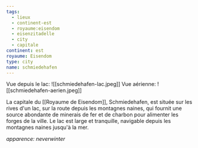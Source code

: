 ```yaml
---
tags:
  - lieux
  - continent-est
  - royaume:eisendom
  - eisenzitadelle
  - city
  - capitale
continent: est
royaume: Eisendom
type: city
name: schmiedehafen
---
```


Vue depuis le lac: ![[schmiedehafen-lac.jpeg]]
Vue aérienne: ![[schmiedehafen-aerien.jpeg]]

La capitale du [[Royaume de Eisendom]], Schmiedehafen, est située sur les rives d'un  lac, sur la route depuis les montagnes naines, qui fournit une source abondante de minerais de fer et de charbon pour alimenter les forges de la ville. Le lac est large et tranquille, navigable depuis les montagnes naines jusqu'à la mer.

_apparence: neverwinter_